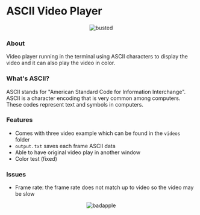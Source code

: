 # ASCII Video Player

<p align="center">
  <img alt="busted" src="https://user-images.githubusercontent.com/97370242/190923922-3bfd2d08-4f19-458e-9dcd-db60a3c164bb.png">
</p>


### About
Video player running in the terminal using ASCII characters to display the video and it can also play the video in color.

### What's ASCII?
ASCII stands for "American Standard Code for Information Interchange". ASCII is a character encoding that is very common among computers. These codes represent text and symbols in computers.

### Features
- Comes with three video example which can be found in the `videos` folder
- `output.txt` saves each frame ASCII data
- Able to have original video play in another window
- Color test (fixed)

### Issues
- Frame rate: the frame rate does not match up to video so the video may be slow

<p align="center">
  <img alt="badapple" src="https://user-images.githubusercontent.com/97370242/190923795-a27fa9d9-2db0-4a23-9e77-fbb843d09fcc.png">
</p>
